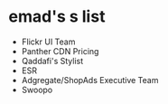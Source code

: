 emad's s list
=============

- Flickr UI Team
- Panther CDN Pricing
- Qaddafi's Stylist
- ESR
- Adgregate/ShopAds Executive Team
- Swoopo
